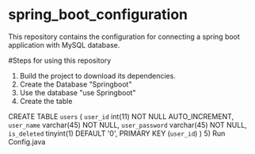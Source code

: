 # spring_boot_configuration
This repository contains the configuration for connecting a spring boot application with MySQL database.

#Steps for using this repository
1) Build the project to download its dependencies.
2) Create the Database "Springboot"
3) Use the database "use Springboot"
4) Create the table 

CREATE TABLE `users` (
  `user_id` int(11) NOT NULL AUTO_INCREMENT,
  `user_name` varchar(45) NOT NULL,
  `user_password` varchar(45) NOT NULL,
  `is_deleted` tinyint(1) DEFAULT '0',
  PRIMARY KEY (`user_id`)
)
5) Run Config.java 
